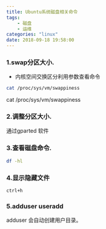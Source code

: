 ```yaml
---
title: Ubuntu系统磁盘相关命令
tags: 
	- 磁盘
	- 运维
categories: "linux"
date: 2018-09-18 19:58:00
---
```


### 1.swap分区大小.
- 内核空间交换区分利用参数查看命令
``` Bash {.line-numbers}
cat /proc/sys/vm/swappiness

```
cat /proc/sys/vm/swappiness
### 2.调整分区大小.
通过gparted 软件

### 3.查看磁盘命令.
```Bash {.line-numbers}
df -hl
```

### 4.显示隐藏文件
``` Bash {.line-numbers}
ctrl+h
```

### 5.adduser useradd
adduser 会自动创建用户目录。